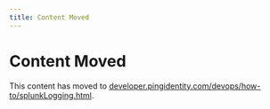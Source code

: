 ```yaml
---
title: Content Moved
---
```

# Content Moved

This content has moved to [developer.pingidentity.com/devops/how-to/splunkLogging.html](https://developer.pingidentity.com/devops/how-to/splunkLogging.html).

